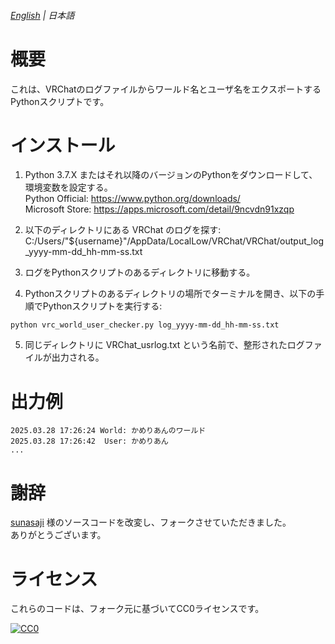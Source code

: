 ###### [English](./README.md) | 日本語 
# 概要
これは、VRChatのログファイルからワールド名とユーザ名をエクスポートするPythonスクリプトです。

# インストール
1. Python 3.7.X またはそれ以降のバージョンのPythonをダウンロードして、環境変数を設定する。<br/>
Python Official: https://www.python.org/downloads/ <br/>
Microsoft Store: https://apps.microsoft.com/detail/9ncvdn91xzqp

2. 以下のディレクトリにある VRChat のログを探す:<br/>
 C:/Users/"${username}"/AppData/LocalLow/VRChat/VRChat/output\_log_yyyy-mm-dd_hh-mm-ss.txt

3. ログをPythonスクリプトのあるディレクトリに移動する。<br/>

4. Pythonスクリプトのあるディレクトリの場所でターミナルを開き、以下の手順でPythonスクリプトを実行する:<br/>
```
python vrc_world_user_checker.py log_yyyy-mm-dd_hh-mm-ss.txt
```

5. 同じディレクトリに VRChat\_usrlog.txt という名前で、整形されたログファイルが出力される。<br/>

# 出力例
```
2025.03.28 17:26:24 World: かめりあんのワールド
2025.03.28 17:26:42  User: かめりあん
...
```

# 謝辞
[sunasaji](https://github.com/sunasaji) 様のソースコードを改変し、フォークさせていただきました。<br/>
ありがとうございます。

# ライセンス

これらのコードは、フォーク元に基づいてCC0ライセンスです。

[![CC0](http://i.creativecommons.org/p/zero/1.0/88x31.png "CC0")](http://creativecommons.org/publicdomain/zero/1.0/deed.ja)

